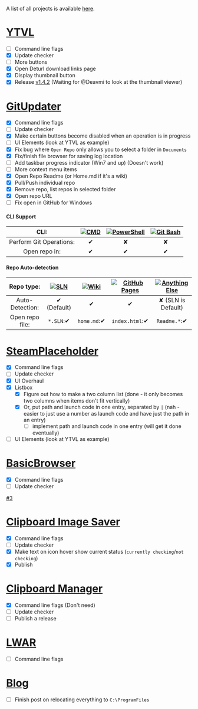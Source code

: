 A list of all projects is available [here](http://walkman100.github.io/Walkman/HTML/Projects.html).
# [YTVL](https://github.com/Walkman100/YTVL)
- [ ] Command line flags
- [x] Update checker
- [ ] More buttons
 - [x] Open Deturl download links page
 - [x] Display thumbnail button
- [x] Release [v1.4.2](https://github.com/Walkman100/YTVL/releases/tag/v1.4.2) (Waiting for @Deavmi to look at the thumbnail viewer)

# [GitUpdater](https://github.com/Walkman100/GitUpdater)
- [x] Command line flags
- [ ] Update checker
- [x] Make certain buttons become disabled when an operation is in progress
- [ ] UI Elements (look at YTVL as example)
 - [x] Fix bug where `Open Repo` only allows you to select a folder in `Documents`
 - [x] Fix/finish file browser for saving log location
 - [ ] Add taskbar progress indicator (Win7 and up) (Doesn't work)
- [ ] More context menu items
 - [x] Open Repo Readme (or Home.md if it's a wiki)
 - [x] Pull/Push individual repo
 - [x] Remove repo, list repos in selected folder
 - [x] Open repo URL
 - [ ] Fix open in GitHub for Windows

#### CLI Support
| CLI: | [![CMD][CMD]][CMD] | [![PowerShell][PS]][PS] | [![Git Bash][Bash]][Bash]
| :-------------------: | :-: | :-: | :-: |
| Perform Git Operations: | ✔ | ✘ | ✘ |
| Open repo in:           | ✔ | ✔ | ✔ |
  [CMD]: http://walkman100.github.io/images/Screenshots/Windows_Explorer/CmdLarge.png
  [PS]: http://walkman100.github.io/images/Screenshots/Windows_Explorer/PSLarge.png
  [Bash]: http://walkman100.github.io/images/other/git-code-fork.png

#### Repo Auto-detection
| Repo type:      | [![SLN][SLN]][SLN] | [![Wiki][Wiki]][Wiki] | [![GitHub Pages][GH Pages]][GH Pages] | [![Anything Else][Repo]][Repo] |
|:---------------:|:------------------:|:---------------------:|:-------------------------------------:|:------------------------------:|
| Auto-Detection: |    ✔ (Default)     |      ✔                |            ✔                          |       ✘ (SLN is Default)       |
| Open repo file: |    `*.SLN`:✔       |     `home.md`:✔       |            `index.html`:✔             |       `Readme.*`:✔             |
  [SLN]: http://walkman100.github.io/images/Screenshots/Windows_Shell/VS-SLN.png
  [Wiki]: http://walkman100.github.io/images/embeddable-images/github-wiki.png
  [GH Pages]: http://walkman100.github.io/images/other/github-pages-clean.jpg
  [Repo]: https://assets.xplenty.com/blog/assets/2014/08/github-dc-repo.png

# [SteamPlaceholder](https://github.com/Walkman100/SteamPlaceholder)
- [x] Command line flags
- [ ] Update checker
- [x] UI Overhaul
 - [x] Listbox
    - [x] Figure out how to make a two column list (done - it only becomes two columns when items don't fit vertically)
    - [x] Or, put path and launch code in one entry, separated by `|` (nah - easier to just use a number as launch code and have just the path in an entry)
      - [ ] implement path and launch code in one entry (will get it done eventually)
 - [ ] UI Elements (look at YTVL as example)

# [BasicBrowser](https://github.com/Walkman100/BasicBrowser)
- [x] Command line flags
- [ ] Update checker

[#3](https://github.com/Walkman100/BasicBrowser/issues/3)

# [Clipboard Image Saver](https://github.com/Walkman100/Clipboard-Projects/blob/master/ClipboardSaver)
- [x] Command line flags
- [ ] Update checker
- [x] Make text on icon hover show current status (`currently checking`/`not checking`)
 - [x] Publish

# [Clipboard Manager](https://github.com/Walkman100/Clipboard-Projects/blob/master/ClipboardManager)
- [x] Command line flags (Don't need)
- [ ] Update checker
- [ ] Publish a release

# [LWAR](https://github.com/CampusTools/LWAR)
- [ ] Command line flags

# [Blog](http://matthewcstech.blogspot.com/)
- [ ] Finish post on relocating everything to `C:\ProgramFiles`

